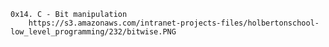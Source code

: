 	0x14. C - Bit manipulation
		https://s3.amazonaws.com/intranet-projects-files/holbertonschool-low_level_programming/232/bitwise.PNG
